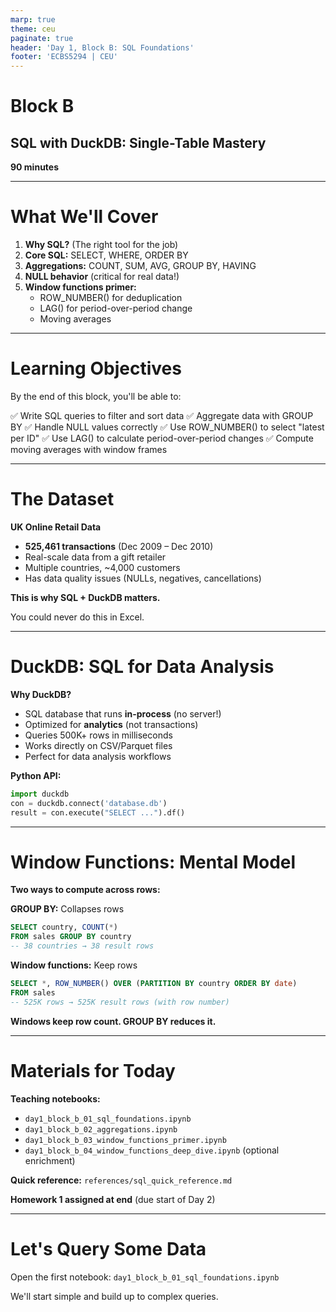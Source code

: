 ```yaml
---
marp: true
theme: ceu
paginate: true
header: 'Day 1, Block B: SQL Foundations'
footer: 'ECBS5294 | CEU'
---
```


<!-- _class: lead -->

# Block B
## SQL with DuckDB: Single-Table Mastery

**90 minutes**

---

# What We'll Cover

1. **Why SQL?** (The right tool for the job)
2. **Core SQL:** SELECT, WHERE, ORDER BY
3. **Aggregations:** COUNT, SUM, AVG, GROUP BY, HAVING
4. **NULL behavior** (critical for real data!)
5. **Window functions primer:**
   - ROW_NUMBER() for deduplication
   - LAG() for period-over-period change
   - Moving averages

---

# Learning Objectives

By the end of this block, you'll be able to:

✅ Write SQL queries to filter and sort data
✅ Aggregate data with GROUP BY
✅ Handle NULL values correctly
✅ Use ROW_NUMBER() to select "latest per ID"
✅ Use LAG() to calculate period-over-period changes
✅ Compute moving averages with window frames

---

# The Dataset

**UK Online Retail Data**
- **525,461 transactions** (Dec 2009 – Dec 2010)
- Real-scale data from a gift retailer
- Multiple countries, ~4,000 customers
- Has data quality issues (NULLs, negatives, cancellations)

**This is why SQL + DuckDB matters.**

You could never do this in Excel.

---

# DuckDB: SQL for Data Analysis

**Why DuckDB?**
- SQL database that runs **in-process** (no server!)
- Optimized for **analytics** (not transactions)
- Queries 500K+ rows in milliseconds
- Works directly on CSV/Parquet files
- Perfect for data analysis workflows

**Python API:**
```python
import duckdb
con = duckdb.connect('database.db')
result = con.execute("SELECT ...").df()
```

---

# Window Functions: Mental Model

**Two ways to compute across rows:**

**GROUP BY:** Collapses rows
```sql
SELECT country, COUNT(*)
FROM sales GROUP BY country
-- 38 countries → 38 result rows
```

**Window functions:** Keep rows
```sql
SELECT *, ROW_NUMBER() OVER (PARTITION BY country ORDER BY date)
FROM sales
-- 525K rows → 525K result rows (with row number)
```

**Windows keep row count. GROUP BY reduces it.**

---

# Materials for Today

**Teaching notebooks:**
- `day1_block_b_01_sql_foundations.ipynb`
- `day1_block_b_02_aggregations.ipynb`
- `day1_block_b_03_window_functions_primer.ipynb`
- `day1_block_b_04_window_functions_deep_dive.ipynb` (optional enrichment)

**Quick reference:**
`references/sql_quick_reference.md`

**Homework 1 assigned at end** (due start of Day 2)

---

<!-- _class: lead -->

# Let's Query Some Data

Open the first notebook:
`day1_block_b_01_sql_foundations.ipynb`

We'll start simple and build up to complex queries.
